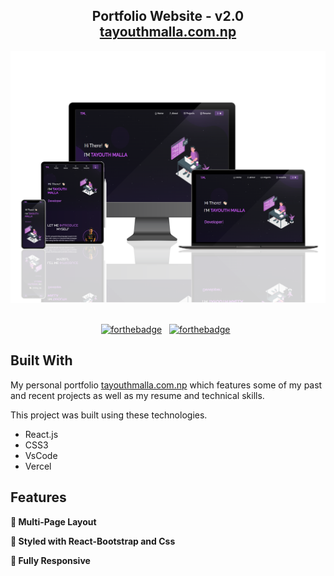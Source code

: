 <h2 align="center">
  Portfolio Website - v2.0<br/>
  <a href="https://tayouthmalla.com.np/" target="_blank">tayouthmalla.com.np</a>
</h2>
<div align="center">
  <img alt="Demo" src="./Images/readme-img1.png" />
</div>
&nbsp;
<center>

[![forthebadge](https://forthebadge.com/images/badges/built-with-love.svg)](https://forthebadge.com) &nbsp;
[![forthebadge](https://forthebadge.com/images/badges/made-with-javascript.svg)](https://forthebadge.com) &nbsp;

</center>

## Built With

My personal portfolio <a href="https://tayouthmalla.com.np/" target="_blank">tayouthmalla.com.np</a> which features some of my past and recent projects as well as my resume and technical skills.<br/>

This project was built using these technologies.

- React.js
- CSS3
- VsCode
- Vercel

## Features

**📖 Multi-Page Layout**

**🎨 Styled with React-Bootstrap and Css**

**📱 Fully Responsive**
